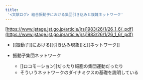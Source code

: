```yaml
---
title:
 '<文献ログ> 結合振動子における集団引き込みと複雑ネットワーク'
---
```


[https://www.jstage.jst.go.jp/article/jrsj1983/26/1/26_1_6/_pdf](https://www.jstage.jst.go.jp/article/jrsj1983/26/1/26_1_6/_pdf)
- [[振動子]]における[[引き込み現象]]と[[ネットワーク]]

- 振動子集団ネットワーク
    - [[ロコモーション]]だったり細胞の集団運動だったり
    - そういうネットワークのダイナミクスの基礎を説明している


